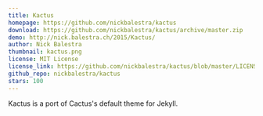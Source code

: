 ```yaml
---
title: Kactus
homepage: https://github.com/nickbalestra/kactus
download: https://github.com/nickbalestra/kactus/archive/master.zip
demo: http://nick.balestra.ch/2015/Kactus/
author: Nick Balestra
thumbnail: kactus.png
license: MIT License
license_link: https://github.com/nickbalestra/kactus/blob/master/LICENSE
github_repo: nickbalestra/kactus
stars: 100
---
```


Kactus is a port of Cactus's default theme for Jekyll.
